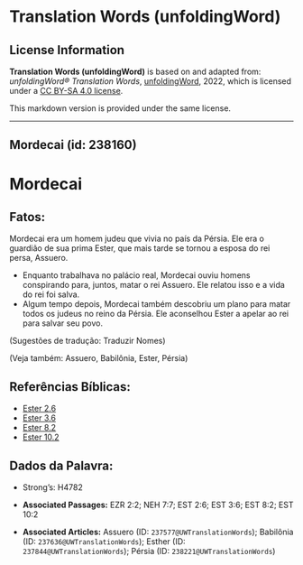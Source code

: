# Translation Words (unfoldingWord)

## License Information

**Translation Words (unfoldingWord)** is based on and adapted from: _unfoldingWord® Translation Words_, [unfoldingWord](https://unfoldingword.org/utw), 2022, which is licensed under a [CC BY-SA 4.0 license](https://creativecommons.org/licenses/by-sa/4.0/legalcode.en).

This markdown version is provided under the same license.



--------------------------------

## Mordecai (id: 238160)

Mordecai
========

Fatos:
------

Mordecai era um homem judeu que vivia no país da Pérsia. Ele era o guardião de sua prima Ester, que mais tarde se tornou a esposa do rei persa, Assuero.

* Enquanto trabalhava no palácio real, Mordecai ouviu homens conspirando para, juntos, matar o rei Assuero. Ele relatou isso e a vida do rei foi salva.
* Algum tempo depois, Mordecai também descobriu um plano para matar todos os judeus no reino da Pérsia. Ele aconselhou Ester a apelar ao rei para salvar seu povo.

(Sugestões de tradução: Traduzir Nomes)

(Veja também: Assuero, Babilônia, Ester, Pérsia)

Referências Bíblicas:
---------------------

* [Ester 2\.6](https://ref.ly/Esth2:6)
* [Ester 3\.6](https://ref.ly/Esth3:6)
* [Ester 8\.2](https://ref.ly/Esth8:2)
* [Ester 10\.2](https://ref.ly/Esth10:2)

Dados da Palavra:
-----------------

* Strong’s: H4782

* **Associated Passages:** EZR 2:2; NEH 7:7; EST 2:6; EST 3:6; EST 8:2; EST 10:2
* **Associated Articles:** Assuero (ID: `237577@UWTranslationWords`); Babilônia (ID: `237636@UWTranslationWords`); Esther (ID: `237844@UWTranslationWords`); Pérsia (ID: `238221@UWTranslationWords`)

